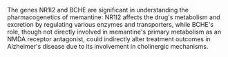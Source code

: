 The genes NR1I2 and BCHE are significant in understanding the pharmacogenetics of memantine: NR1I2 affects the drug's metabolism and excretion by regulating various enzymes and transporters, while BCHE's role, though not directly involved in memantine's primary metabolism as an NMDA receptor antagonist, could indirectly alter treatment outcomes in Alzheimer's disease due to its involvement in cholinergic mechanisms.